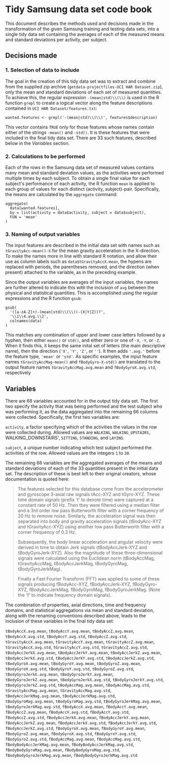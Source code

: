 # Tidy Samsung data set code book

This document describes the methods used and decisions made in the
transformation of the given Samsung training and testing data sets, into a
single tidy data set containing the averages of each of the measured means
and standard deviations per activity, per subject.


## Decisions made

### 1. Selection of data to include

The goal in the creation of this tidy data set was to extract and combine from
the supplied zip archive (`getdata-projectfiles-UCI HAR Dataset.zip`), only the
mean and standard deviations of each set of measured quantities. To achieve
this, the regular expression `-(mean|std)\\(\\)` is used in the R function
`grepl` to create a logical vector along the feature descriptions contained in
`UCI HAR Dataset/features.txt`:

    wanted.features <- grepl('-(mean|std)\\(\\)', features$description)

This vector contains `TRUE` only for those features whose names contain either
of the strings `-mean()` and `-std()`. It is these features that were included
in the final tidy data set. There are 33 such features, described below in the
*Variables* section.

### 2. Calculations to be performed

Each of the rows in the Samsung data set of measured values contains many mean
and standard deviation values, as the activities were performed multiple times
by each subject. To obtain a single final value for each subject's performance
of each activity, the R function `mean` is applied to each group of values for
each distinct (activity, subject)-pair. Specifically, the means are calculated
by the `aggregate` command:

    aggregate(
      data[wanted.features],
      by = list(activity = data$activity, subject = data$subject),
      FUN = 'mean'
    )

### 3. Naming of output variables

The input features are described in the initial data set with names such as
`tGravityAcc-mean()-X` for the mean gravity acceleration in the X-direction. To
make the names more in line with standard R notation, and allow their use as
column labels such as `data$tGravityAccX.mean`, the hypens are replaced with
periods, the parentheses removed, and the direction (when present) attached to
the variable, as in the preceding example.

Since the output variables are averages of the input variables, the names are
further altered to indicate this with the inclusion of `avg` between the
physical and statistical quantities. This is accomplished using the regular
expressions and the R function `gsub`:

    gsub(
      '([a-zA-Z]+)-(mean|std)\\(\\)(-(X|Y|Z))?',
      '\\1\\4.avg.\\2',
      colnames(data)
    )

This matches any combination of upper and lower case letters followed by a
hyphen, then either `mean()` or `std()`, and either zero or one of `-X`, `-Y`,
or `-Z`. When it finds this, it keeps the same inital set of letters (the main
descriptive name), then the direction (`'X'`, `'Y'`, `'Z'`, or `''`). It then
adds `'.avg.'` before the feature type, `'mean'` or `'std'`. As specific
examples, the input feature names `tGravityAccMag-mean()` and `fBodyGyro-X-std()`
are translated to the output feature names `tGravityAccMag.avg.mean` and
`fBodyGyroX.avg.std`, respectively


## Variables

There are 68 variables accounted for in the output tidy data set. The first two
specify the activity that was being performed and the test subject who was
performing it, as the data aggregated into the remaining 66 columns were
collected. Specifically, the first two variables are:

`activity`, a factor specifying which of the activities the values in the
row were collected during. Allowed values are `WALKING`, `WALKING_UPSTAIRS,
`WALKING_DOWNSTAIRS', `SITTING`, `STANDING`, and `LAYING`.

`subject`, a unique number indicating which test subject performed the
activities of the row. Allowed values are the integers `1` to `30`.

The remaining 66 variables are the aggregated averages of the means and standard
deviations of each of the 33 quantities present in the initial data set. The
description of these is best left to their original creators, whose
documentation is quoted here:

> The features selected for this database come from the accelerometer and
> gyroscope 3-axial raw signals tAcc-XYZ and tGyro-XYZ. These time domain
> signals (prefix 't' to denote time) were captured at a constant rate of 50 Hz.
> Then they were filtered using a median filter and a 3rd order low pass
> Butterworth filter with a corner frequency of 20 Hz to remove noise.
> Similarly, the acceleration signal was then separated into body and gravity
> acceleration signals (tBodyAcc-XYZ and tGravityAcc-XYZ) using another low
> pass Butterworth filter with a corner frequency of 0.3 Hz. 
> 
> Subsequently, the body linear acceleration and angular velocity were derived
> in time to obtain Jerk signals (tBodyAccJerk-XYZ and tBodyGyroJerk-XYZ). Also
> the magnitude of these three-dimensional signals were calculated using the
> Euclidean norm (tBodyAccMag, tGravityAccMag, tBodyAccJerkMag, tBodyGyroMag,
> tBodyGyroJerkMag). 
> 
> Finally a Fast Fourier Transform (FFT) was applied to some of these signals
> producing fBodyAcc-XYZ, fBodyAccJerk-XYZ, fBodyGyro-XYZ, fBodyAccJerkMag,
> fBodyGyroMag, fBodyGyroJerkMag. (Note the 'f' to indicate frequency domain
> signals). 

The combination of properties, axial directions, time and frequency domains,
and statistical aggregations via mean and standard deviation, along with
the renaming conventions described above, leads to the inclusion of these
variables in the final tidy data set:

`tBodyAccX.avg.mean`, `tBodyAccY.avg.mean`, `tBodyAccZ.avg.mean`,
`tBodyAccX.avg.std`, `tBodyAccY.avg.std`, `tBodyAccZ.avg.std`,
`tGravityAccX.avg.mean`, `tGravityAccY.avg.mean`, `tGravityAccZ.avg.mean`,
`tGravityAccX.avg.std`, `tGravityAccY.avg.std`, `tGravityAccZ.avg.std`,
`tBodyAccJerkX.avg.mean`, `tBodyAccJerkY.avg.mean`, `tBodyAccJerkZ.avg.mean`,
`tBodyAccJerkX.avg.std`, `tBodyAccJerkY.avg.std`, `tBodyAccJerkZ.avg.std`,
`tBodyGyroX.avg.mean`, `tBodyGyroY.avg.mean`, `tBodyGyroZ.avg.mean`,
`tBodyGyroX.avg.std`, `tBodyGyroY.avg.std`, `tBodyGyroZ.avg.std`,
`tBodyGyroJerkX.avg.mean`, `tBodyGyroJerkY.avg.mean`, `tBodyGyroJerkZ.avg.mean`,
`tBodyGyroJerkX.avg.std`, `tBodyGyroJerkY.avg.std`, `tBodyGyroJerkZ.avg.std`,
`tBodyAccMag.avg.mean`, `tBodyAccMag.avg.std`, `tGravityAccMag.avg.mean`,
`tGravityAccMag.avg.std`, `tBodyAccJerkMag.avg.mean`, `tBodyAccJerkMag.avg.std`,
`tBodyGyroMag.avg.mean`, `tBodyGyroMag.avg.std`, `tBodyGyroJerkMag.avg.mean`,
`tBodyGyroJerkMag.avg.std`, `fBodyAccX.avg.mean`, `fBodyAccY.avg.mean`,
`fBodyAccZ.avg.mean`, `fBodyAccX.avg.std`, `fBodyAccY.avg.std`,
`fBodyAccZ.avg.std`, `fBodyAccJerkX.avg.mean`, `fBodyAccJerkY.avg.mean`,
`fBodyAccJerkZ.avg.mean`, `fBodyAccJerkX.avg.std`, `fBodyAccJerkY.avg.std`,
`fBodyAccJerkZ.avg.std`, `fBodyGyroX.avg.mean`, `fBodyGyroY.avg.mean`,
`fBodyGyroZ.avg.mean`, `fBodyGyroX.avg.std`, `fBodyGyroY.avg.std`,
`fBodyGyroZ.avg.std`, `fBodyAccMag.avg.mean`, `fBodyAccMag.avg.std`,
`fBodyBodyAccJerkMag.avg.mean`, `fBodyBodyAccJerkMag.avg.std`, `fBodyBodyGyroMag.avg.mean`,
`fBodyBodyGyroMag.avg.std`, `fBodyBodyGyroJerkMag.avg.mean`, `fBodyBodyGyroJerkMag.avg.std`
